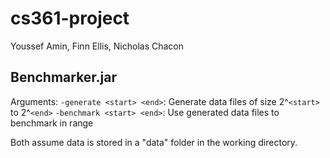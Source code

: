 # cs361-project
Youssef Amin, Finn Ellis, Nicholas Chacon

## Benchmarker.jar
Arguments:
`-generate <start> <end>`: Generate data files of size 2^`<start>` to 2^`<end>`
`-benchmark <start> <end>`: Use generated data files to benchmark in range

Both assume data is stored in a "data" folder in the working directory.